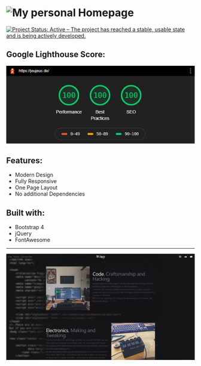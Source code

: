 # ![My personal Homepage](https://jeujeus.de)
[![Project Status: Active – The project has reached a stable, usable state and is being actively developed.](https://www.repostatus.org/badges/latest/active.svg)](https://www.repostatus.org/#active)

## Google Lighthouse Score:
<p align="center">
  <img src="https://raw.githubusercontent.com/JeuJeus/homepage/master/img/score.png">
</p>

## Features:
- Modern Design
- Fully Responsive
- One Page Layout
- No additional Dependencies

## Built with:
- Bootstrap 4
- jQuery
- FontAwesome

--- 

![image](https://raw.githubusercontent.com/JeuJeus/homepage/master/img/website.png)

